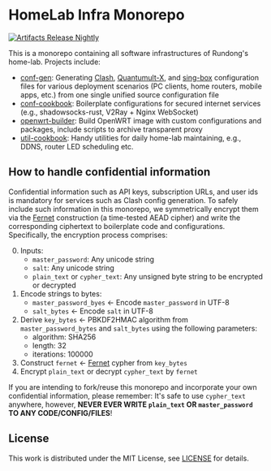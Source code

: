 # HomeLab Infra Monorepo

[![Artifacts Release Nightly](https://github.com/lirundong/homelab-infra/actions/workflows/artifacts-release-nightly.yaml/badge.svg)](https://github.com/lirundong/homelab-infra/releases/tag/nightly)

This is a monorepo containing all software infrastructures of Rundong's home-lab. Projects include:

* [conf-gen](./conf-gen): Generating [Clash](https://github.com/Dreamacro/clash), [Quantumult-X](https://apps.apple.com/us/app/quantumult-x/id1443988620), and [sing-box](https://github.com/SagerNet/sing-box) configuration files for various deployment scenarios (PC clients, home routers, mobile apps, etc.) from one single unified source configuration file
* [conf-cookbook](./conf-cookbook): Boilerplate configurations for secured internet services (e.g., shadowsocks-rust, V2Ray + Nginx WebSocket)
* [openwrt-builder](./openwrt-builder): Build OpenWRT image with custom configurations and packages, include scripts to archive transparent proxy
* [util-cookbook](./util-cookbook): Handy utilities for daily home-lab maintaining, e.g., DDNS, router LED scheduling etc.

## How to handle confidential information

Confidential information such as API keys, subscription URLs, and user ids is mandatory for services such as Clash config generation. To safely include such information in this monorepo, we symmetrically encrypt them via the [Fernet](https://cryptography.io/en/latest/fernet/) construction (a time-tested AEAD cipher) and write the corresponding ciphertext to boilerplate code and configurations. Specifically, the encryption process comprises:

0. Inputs:
   * `master_password`: Any unicode string
   * `salt`: Any unicode string
   * `plain_text` or `cypher_text`: Any unsigned byte string to be encrypted or decrypted
1. Encode strings to bytes:
   * `master_password_byes` <- Encode `master_password` in UTF-8
   * `salt_bytes` <- Encode `salt` in UTF-8
2. Derive `key_bytes` <- PBKDF2HMAC algorithm from `master_password_bytes` and `salt_bytes` using the following parameters:
   * algorithm: SHA256
   * length: 32
   * iterations: 100000
3. Construct `fernet` <- [Fernet](https://cryptography.io/en/latest/fernet/) cypher from `key_bytes`
4. Encrypt `plain_text` or decrypt `cypher_text` by `fernet`

If you are intending to fork/reuse this monorepo and incorporate your own confidential information, please remember: It's safe to use `cypher_text` anywhere, however, **NEVER EVER WRITE `plain_text` OR `master_password` TO ANY CODE/CONFIG/FILES**!

## License

This work is distributed under the MIT License, see [LICENSE](./LICENSE) for details.
